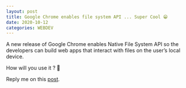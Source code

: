 ```yaml
---
layout: post
title: Google Chrome enables file system API ... Super Cool 😁
date: 2020-10-12
categories: WEBDEV
---
```


A new release of Google Chrome enables Native File System API so the developers can build web apps that interact with files on the user’s local device.

How will you use it ? 🙂

Reply me on this [post](https://dev.to/sharadcodes/google-chrome-enables-file-system-api-super-cool-1mop).
